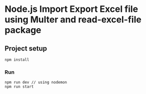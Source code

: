 # Node.js Import Export  Excel file using Multer and read-excel-file package

## Project setup
```
npm install
```

### Run
```
npm run dev // using nodemon
npm run start 
```
